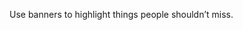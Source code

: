 <Banner title="Banner" type="warning">Use banners to highlight things people shouldn’t miss.</Banner>